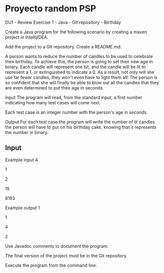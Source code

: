 # Proyecto random PSP



DU1 - Review Exercise 1 - Java - Git repository - Birthday

Create a Java program for the following scenario by creating a maven project in IntellijIDEA.

Add the project to a Git repository. Create a README.md.

A person wants to reduce the number of candles to be used to celebrate their birthday.
To achieve this, the person is going to set their new age in binary.
Each candle will represent one bit, and the candle will be lit to represent a 1, or extinguished to indicate a 0.
As a result, not only will she use far fewer candles, they won't even have to light them all!
The person is so confident that she will finally be able to blow out all the candles that they are even determined to put their age in seconds.

Input
The program will read, from the standard input, a first number indicating how many test cases will come next.

Each test case is an integer number with the person's age in seconds.

Output
For each test case the program will write the number of lit candles the person will have to put on his birthday cake, knowing that it represents the number in binary.

## Input
Example input
4

1

2

15

8193

Example output
1

1

4

2

Use Javadoc comments to document the program.

The final version of the project must be in the Git repository.

Execute the program from the command line.
